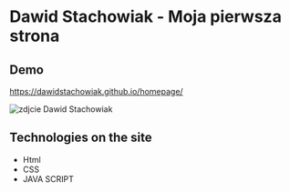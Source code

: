 # Dawid Stachowiak - Moja pierwsza strona
## Demo
https://dawidstachowiak.github.io/homepage/

![zdjcie Dawid Stachowiak](https://i.postimg.cc/cCxsyPwL/me.png "Dawid Stachowiak")

## Technologies on the site

- Html
- CSS
- JAVA SCRIPT
